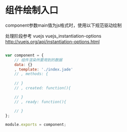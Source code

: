 组件绘制入口
=====

component参数main值为js格式时，使用以下规范驱动绘制

处理阶段参考 vuejs
vuejs_instantiation-options http://vuejs.org/api/instantiation-options.html

```javascript

var component = {
	// 组件渲染所要用到的数据
	data: {}
	, template: './index.jade'
	// , methods: {
		
	// }
	// , created: function(){

	// }
	// , ready: function(){

	// }
};

module.exports = component;

```
